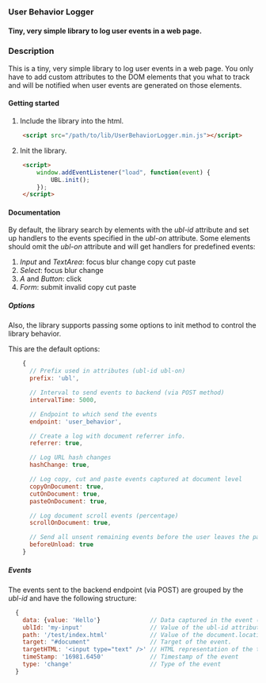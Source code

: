 ### User Behavior Logger

#### Tiny, very simple library to log user events in a web page.

### Description
This is a tiny, very simple library to log user events in a web page. You only have to add custom
attributes to the DOM elements that you what to track and will be notified when user events are
generated on those elements.

#### Getting started
1. Include the library into the html.
```html
    <script src="/path/to/lib/UserBehaviorLogger.min.js"></script>
```
2. Init the library.
```html
    <script>
        window.addEventListener("load", function(event) {
            UBL.init();
        });
    </script>
```

#### Documentation

By default, the library search by elements with the *ubl-id* attribute and set up handlers to the events
specified in the *ubl-on* attribute. Some elements should omit the *ubl-on* attribute and will get handlers
for predefined events:

1. *Input* and *TextArea*: focus blur change copy cut paste
2. *Select*: focus blur change
3. *A* and *Button*: click
4. *Form*: submit invalid copy cut paste

##### Options
Also, the library supports passing some options to init method to control the library behavior.

This are the default options:
```javascript
    {
      // Prefix used in attributes (ubl-id ubl-on)
      prefix: 'ubl',

      // Interval to send events to backend (via POST method)
      intervalTime: 5000,

      // Endpoint to which send the events
      endpoint: 'user_behavior',

      // Create a log with document referrer info.
      referrer: true,

      // Log URL hash changes
      hashChange: true,

      // Log copy, cut and paste events captured at document level
      copyOnDocument: true,
      cutOnDocument: true,
      pasteOnDocument: true,

      // Log document scroll events (percentage)
      scrollOnDocument: true,

      // Send all unsent remaining events before the user leaves the page.
      beforeUnload: true
    }
```

##### Events
The events sent to the backend endpoint (via POST) are grouped by the *ubl-id* and have the
following structure:
```javascript
  {
    data: {value: 'Hello'}              // Data captured in the event (Ex: value after 'change' event).
    ublId: 'my-input'                   // Value of the ubl-id attribute.
    path: '/test/index.html'            // Value of the document.location.pathname.
    target: "#document"                 // Target of the event.
    targetHTML: '<input type="text" />' // HTML representation of the target element.
    timeStamp: '16981.6450'             // Timestamp of the event
    type: 'change'                      // Type of the event
  }
```
